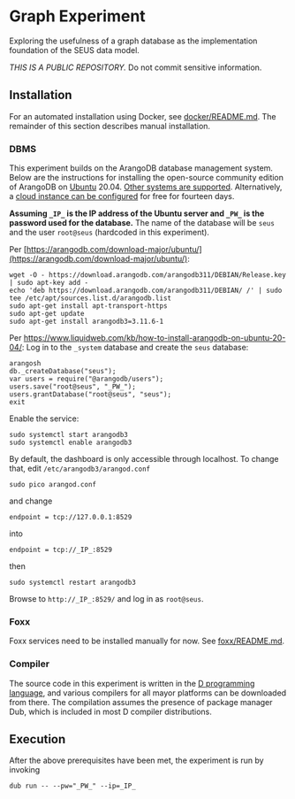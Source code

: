 # Graph Experiment

Exploring the usefulness of a graph database as the implementation foundation of the SEUS data model.

*THIS IS A PUBLIC REPOSITORY.* Do not commit sensitive information.

## Installation

For an automated installation using Docker, see [docker/README.md](docker/README.md). The remainder of this section describes manual installation.

### DBMS

This experiment builds on the ArangoDB database management system. Below are the instructions for installing the open-source community edition of ArangoDB on [Ubuntu](https://ubuntu.com/download/server) 20.04. [Other systems are supported](https://arangodb.com/download-major/). Alternatively, a [cloud instance can be configured](https://docs.arangodb.com/3.11/get-started/set-up-a-cloud-instance/) for free for fourteen days.

**Assuming `_IP_` is the IP address of the Ubuntu server and `_PW_` is the password used for the database.** The name of the database will be `seus` and the user `root@seus` (hardcoded in this experiment).

Per [https://arangodb.com/download-major/ubuntu/](https://arangodb.com/download-major/ubuntu/):

```
wget -O - https://download.arangodb.com/arangodb311/DEBIAN/Release.key | sudo apt-key add -
echo 'deb https://download.arangodb.com/arangodb311/DEBIAN/ /' | sudo tee /etc/apt/sources.list.d/arangodb.list
sudo apt-get install apt-transport-https
sudo apt-get update
sudo apt-get install arangodb3=3.11.6-1
```

Per https://www.liquidweb.com/kb/how-to-install-arangodb-on-ubuntu-20-04/: Log in to the `_system` database and create the `seus` database:

```
arangosh
db._createDatabase("seus");
var users = require("@arangodb/users");
users.save("root@seus", "_PW_");
users.grantDatabase("root@seus", "seus");
exit
```

Enable the service:
```
sudo systemctl start arangodb3
sudo systemctl enable arangodb3
```

By default, the dashboard is only accessible through localhost. To change that, edit `/etc/arangodb3/arangod.conf`

```
sudo pico arangod.conf
```
and change
```
endpoint = tcp://127.0.0.1:8529
```
into
```
endpoint = tcp://_IP_:8529
```
then
```
sudo systemctl restart arangodb3
```

Browse to `http://_IP_:8529/` and log in as `root@seus`.

### Foxx

Foxx services need to be installed manually for now. See [foxx/README.md](foxx/README.md).

### Compiler

The source code in this experiment is written in the [D programming language](https://dlang.org/), and various compilers for all mayor platforms can be downloaded from there. The compilation assumes the presence of package manager Dub, which is included in most D compiler distributions.

## Execution

After the above prerequisites have been met, the experiment is run by invoking
```
dub run -- --pw="_PW_" --ip=_IP_
```
